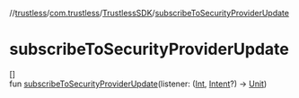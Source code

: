//[trustless](../../../index.md)/[com.trustless](../index.md)/[TrustlessSDK](index.md)/[subscribeToSecurityProviderUpdate](subscribe-to-security-provider-update.md)

# subscribeToSecurityProviderUpdate

[]\
fun [subscribeToSecurityProviderUpdate](subscribe-to-security-provider-update.md)(listener: ([Int](https://kotlinlang.org/api/latest/jvm/stdlib/kotlin/-int/index.html), [Intent](https://developer.android.com/reference/kotlin/android/content/Intent.html)?) -&gt; [Unit](https://kotlinlang.org/api/latest/jvm/stdlib/kotlin/-unit/index.html))
